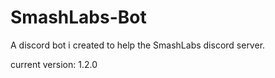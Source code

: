 # SmashLabs-Bot
A discord bot i created to help the SmashLabs discord server.

current version: 1.2.0

